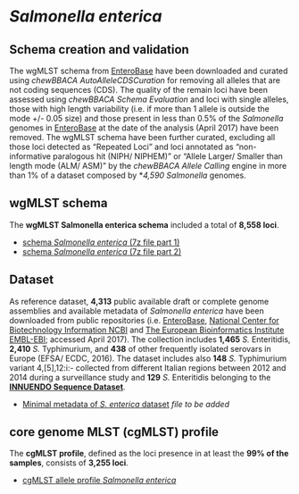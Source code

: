 
# *Salmonella enterica*
## Schema creation and validation
The wgMLST schema from [EnteroBase](https://enterobase.warwick.ac.uk/species/senterica/download_data) have been downloaded and curated using *chewBBACA AutoAlleleCDSCuration* for removing all alleles that are not coding sequences (CDS). The quality of the remain loci have been assessed using *chewBBACA Schema Evaluation* and loci with single alleles, those with high length variability (i.e. if more than 1 allele is outside the mode +/- 0.05 size) and those present in less than 0.5% of the *Salmonella* genomes in [EnteroBase](https://enterobase.warwick.ac.uk/species/index/senterica) at the date of the analysis (April 2017) have been removed. The wgMLST schema have been further curated, excluding all those loci detected as “Repeated Loci” and loci annotated as “non-informative paralogous hit (NIPH/ NIPHEM)” or “Allele Larger/ Smaller than length mode (ALM/ ASM)” by the *chewBBACA Allele Calling* engine in more than 1% of a dataset composed by **4,590 *Salmonella** genomes.

## wgMLST schema
The **wgMLST Salmonella enterica schema** included a total of **8,558 loci**. 

* [schema *Salmonella enterica* (7z file part 1)](https://drive.google.com/file/d/1WaYKk4bMe35BJMRuHx7nG82zFW8eHkXQ/view?usp=sharing)
* [schema *Salmonella enterica* (7z file part 2)](https://drive.google.com/file/d/1TgmEPukeu1vIuw-DlKU_GxcibDnUzkr1/view?usp=sharing) 

## Dataset
As reference dataset, **4,313** public available draft or complete genome assemblies and available metadata of *Salmonella enterica* have been downloaded from public repositories (i.e. [EnteroBase](https://enterobase.warwick.ac.uk/), [National Center for Biotechnology Information NCBI](https://www.ncbi.nlm.nih.gov/) and [The European Bioinformatics Institute EMBL-EBI](https://www.ebi.ac.uk/); accessed April 2017). The collection includes **1,465** *S.* Enteritidis, **2,410** *S.* Typhimurium, and **438** of other frequently isolated serovars in Europe (EFSA/ ECDC, 2016). The dataset includes also **148** *S.* Typhimurium variant 4,[5],12:i:- collected from different Italian regions between 2012 and 2014 during a surveillance study and  **129** *S.* Enteritidis belonging to the **[INNUENDO Sequence Dataset](https://docs.google.com/viewer?a=v&pid=sites&srcid=ZGVmYXVsdGRvbWFpbnxpbm51ZW5kb2NvbnxneDo2YmYyOGU0MjE4ZGJiMmQ0)**.

* [Minimal metadata of *S. enterica* dataset]() *file to be added*

## core genome MLST (cgMLST) profile
The **cgMLST profile**, defined as the loci presence in at least the **99% of the samples**, consists of **3,255 loci**.

* [cgMLST allele profile *Salmonella enterica*](https://drive.google.com/file/d/123gRLK4WzkQ6-zv1oO8_X1Q9Wn4QSPtH/view?usp=sharing) 
